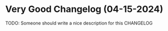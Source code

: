 # Very Good Changelog (04-15-2024)

TODO: Someone should write a nice description for this CHANGELOG
